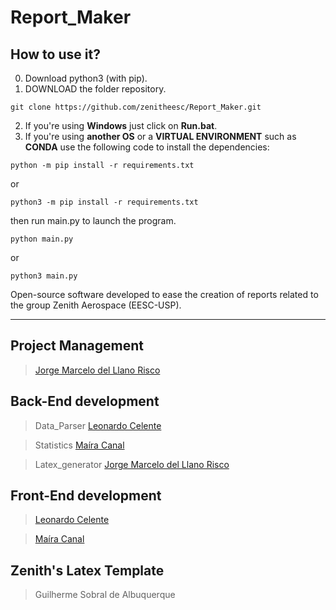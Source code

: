 # Report_Maker
## How to use it?
0. Download python3 (with pip).
1. DOWNLOAD the folder repository.

`git clone https://github.com/zenitheesc/Report_Maker.git`

2. If you're using **Windows** just click on **Run.bat**.
3. If you're using **another OS** or a **VIRTUAL ENVIRONMENT** such as **CONDA** use the following code to install the dependencies:

`python -m pip install -r requirements.txt`

or

`python3 -m pip install -r requirements.txt`

then run main.py to launch the program.

`python main.py`

or

`python3 main.py`

Open-source software developed to ease the creation of reports related to the group Zenith Aerospace (EESC-USP).

***
## Project Management
> [Jorge Marcelo del Llano Risco](https://github.com/jorgemrisco)
## Back-End development
> Data_Parser [Leonardo Celente](https://github.com/leocelente)

> Statistics [Maíra Canal](https://github.com/mairacanal)

> Latex_generator [Jorge Marcelo del Llano Risco](https://github.com/jorgemrisco)

## Front-End development
> [Leonardo Celente](https://github.com/leocelente)

> [Maíra Canal](https://github.com/mairacanal)

## Zenith's Latex Template
> Guilherme Sobral de Albuquerque
